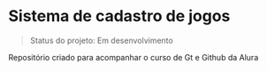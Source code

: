<h1>Sistema de cadastro de jogos</h1>

> Status do projeto: Em desenvolvimento

Repositório criado para acompanhar o curso de Gt e Github da Alura